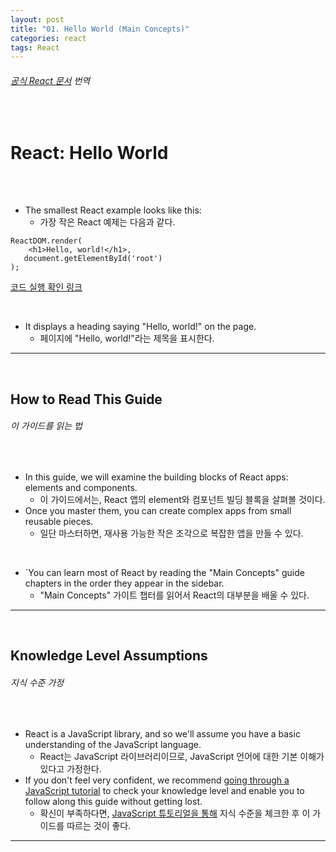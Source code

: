 ```yaml
---
layout: post
title: "01. Hello World (Main Concepts)"
categories: react
tags: React
---
```


###### [공식 React 문서](https://reactjs.org/docs/hello-world.html) 번역

<br>

# React: Hello World

<br>

<br>

- The smallest React example looks like this:
  - 가장 작은 React 예제는 다음과 같다.

```react
ReactDOM.render(
	<h1>Hello, world!</h1>,
   document.getElementById('root')
);
```

[코드 실행 확인 링크](https://codepen.io/pen?&editors=0010)

<br>

- It displays a heading saying "Hello, world!" on the page.
  - 페이지에 "Hello, world!"라는 제목을 표시한다.

------

<br>

## How to Read This Guide

###### 이 가이드를 읽는 법

<br>

- In this guide, we will examine the building blocks of React apps: elements and components.
  - 이 가이드에서는, React 앱의 element와 컴포넌트 빌딩 블록을 살펴볼 것이다.
- Once you master them, you can create complex apps from small reusable pieces.
  - 일단 마스터하면, 재사용 가능한 작은 조각으로 복잡한 앱을 만들 수 있다.

<br>

- `You can learn most of React by reading the "Main Concepts" guide chapters in the order they appear in the sidebar.
  - "Main Concepts" 가이트 챕터를 읽어서 React의 대부분을 배울 수 있다.

------

<br>

## Knowledge Level Assumptions

###### 지식 수준 가정

<br>

- React is a JavaScript library, and so we'll assume you have a basic understanding of the JavaScript language.
  - React는 JavaScript 라이브러리이므로, JavaScript 언어에 대한 기본 이해가 있다고 가정한다.
- If you don't feel very confident, we recommend [going through a JavaScript tutorial](https://developer.mozilla.org/en-US/docs/Web/JavaScript/A_re-introduction_to_JavaScript) to check your knowledge level and enable you to follow along this guide without getting lost.
  - 확신이 부족하다면, [JavaScript 튜토리얼을 통해](https://developer.mozilla.org/en-US/docs/Web/JavaScript/A_re-introduction_to_JavaScript) 지식 수준을 체크한 후 이 가이드를 따르는 것이 좋다.

------

<br>